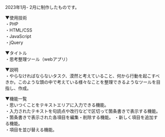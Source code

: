 2023年1月- 2月に制作したものです。


▼使用技術<br>
・PHP <br>
・HTML/CSS<br>
・JavaScript<br>
・jQuery<br>


▼タイトル<br>
・思考整理ツール（webアプリ）


▼説明<br>
・やらなければならないタスク、漠然と考えていること、何から行動を起こすべきか。このような頭の中で考えている様々なことを整理できるようなツールを目指し、作成。

▼機能一覧<br>
・思いつくことをテキストエリアに入力できる機能。<br>
・入力されたテキストを句読点や改行などで区切って箇条書きで表示する機能。<br>
・箇条書きで表示された各項目を編集・削除する機能。
・新しく項目を追加する機能。<br>
・項目を並び替える機能。<br>
